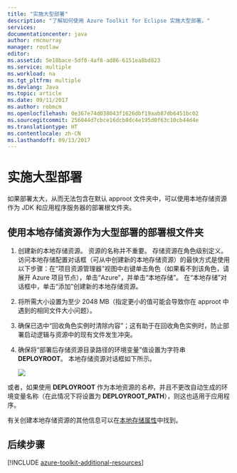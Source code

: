 ```yaml
---
title: "实施大型部署"
description: "了解如何使用 Azure Toolkit for Eclipse 实施大型部署。"
services: 
documentationcenter: java
author: rmcmurray
manager: routlaw
editor: 
ms.assetid: 5e18bace-5df0-4af8-ad86-6151ea8bd823
ms.service: multiple
ms.workload: na
ms.tgt_pltfrm: multiple
ms.devlang: Java
ms.topic: article
ms.date: 09/11/2017
ms.author: robmcm
ms.openlocfilehash: 0e367e74d038043f1626dbf19aab87db6451bc02
ms.sourcegitcommit: 256044d7cbce16dcb8dc4e195d0f63c10cb44d4e
ms.translationtype: HT
ms.contentlocale: zh-CN
ms.lasthandoff: 09/13/2017
---
```

# <a name="deploying-large-deployments"></a>实施大型部署

如果部署太大，从而无法包含在默认 approot 文件夹中，可以使用本地存储资源作为 JDK 和应用程序服务器的部署根文件夹。

## <a name="to-use-a-local-storage-resource-as-the-deployment-root-folder-for-large-deployments"></a>使用本地存储资源作为大型部署的部署根文件夹

1. 创建新的本地存储资源。 资源的名称并不重要。 存储资源在角色级别定义。 访问本地存储配置对话框（可从中创建新的本地存储资源）的最快方式是使用以下步骤：在“项目资源管理器”视图中右键单击角色（如果看不到该角色，请展开 Azure 项目节点），单击“Azure”，并单击“本地存储”。 在“本地存储”对话框中，单击“添加”创建新的本地存储资源。

1. 将所需大小设置为至少 2048 MB（指定更小的值可能会导致你在 approot 中遇到的相同文件大小问题）。

1. 确保已选中“回收角色实例时清除内容”；这有助于在回收角色实例时，防止部署启动逻辑与资源中的现有文件发生冲突。

1. 确保将“部署后存储资源目录路径的环境变量”值设置为字符串 **DEPLOYROOT**。 本地存储资源对话框如下所示。

   ![][ic667943]

或者，如果使用 **DEPLOYROOT** 作为本地资源的*名称*，并且不更改自动生成的环境变量名称（在此情况下将设置为 **DEPLOYROOT_PATH**），则这也适用于应用程序。

有关创建本地存储资源的其他信息可以在[本地存储属性][Local storage properties]中找到。

## <a name="next-steps"></a>后续步骤

[!INCLUDE [azure-toolkit-additional-resources](../includes/azure-toolkit-additional-resources.md)]

<!-- URL List -->

[Azure Java Developer Center]: http://go.microsoft.com/fwlink/?LinkID=699547
[Azure Toolkit for Eclipse]: http://go.microsoft.com/fwlink/?LinkID=699529
[Creating a Hello World Application for Azure in Eclipse]: http://go.microsoft.com/fwlink/?LinkID=699533
[Installing the Azure Toolkit for Eclipse]: http://go.microsoft.com/fwlink/?LinkId=699546
[Local storage properties]: http://go.microsoft.com/fwlink/?LinkID=699525#local_storage_properties

<!-- IMG List -->

[ic667943]: media/azure-toolkit-for-eclipse-deploying-large-deployments/ic667943.png

<!-- Legacy MSDN URL = https://msdn.microsoft.com/library/azure/dn268601.aspx -->
